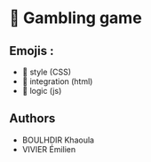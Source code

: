 # 🎲 Gambling game

## Emojis : 
  - 💄 style (CSS)
  - 💬 integration (html)
  - 🔧 logic (js)
  
  
 ## Authors 
  - BOULHDIR Khaoula
  - VIVIER Émilien 
